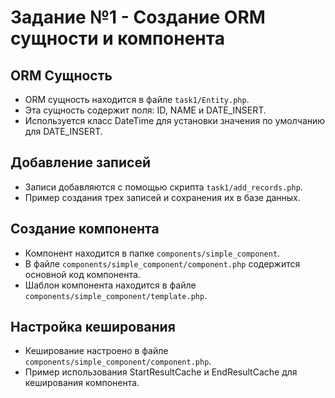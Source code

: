 # Задание №1 - Создание ORM сущности и компонента

## ORM Сущность

- ORM сущность находится в файле `task1/Entity.php`.
- Эта сущность содержит поля: ID, NAME и DATE_INSERT.
- Используется класс DateTime для установки значения по умолчанию для DATE_INSERT.

## Добавление записей

- Записи добавляются с помощью скрипта `task1/add_records.php`.
- Пример создания трех записей и сохранения их в базе данных.

## Создание компонента

- Компонент находится в папке `components/simple_component`.
- В файле `components/simple_component/component.php` содержится основной код компонента.
- Шаблон компонента находится в файле `components/simple_component/template.php`.

## Настройка кеширования

- Кеширование настроено в файле `components/simple_component/component.php`.
- Пример использования StartResultCache и EndResultCache для кеширования компонента.
